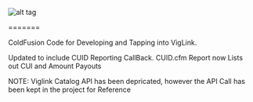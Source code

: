 ![alt tag](https://raw.github.com/cfmaniac/CF-Viglink/blob/master/assets/img/logo.png)

=======

ColdFusion Code for Developing and Tapping into VigLink.

Updated to include CUID Reporting CallBack. CUID.cfm Report now Lists out CUI and Amount Payouts

NOTE: Viglink Catalog API has been depricated, however the API Call has been kept in the project for
Reference
